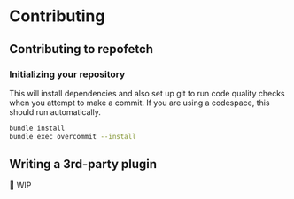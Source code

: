 # Contributing

## Contributing to repofetch

### Initializing your repository

This will install dependencies and also set up git to run code quality checks
when you attempt to make a commit. If you are using a codespace, this should
run automatically.

```bash
bundle install
bundle exec overcommit --install
```

## Writing a 3rd-party plugin

:construction: WIP
